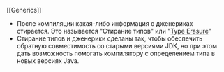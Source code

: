 [[Generics]]
- После компиляции какая-либо информация о дженериках стирается. Это называется "Стирание типов" или "[Type Erasure](https://docs.oracle.com/javase/tutorial/java/generics/erasure.html)"
- Стирание типов и дженерики сделаны так, чтобы обеспечить обратную совместимость со старыми версиями JDK, но при этом дать возможность помогать компилятору с определением типа в новых версиях Java.
